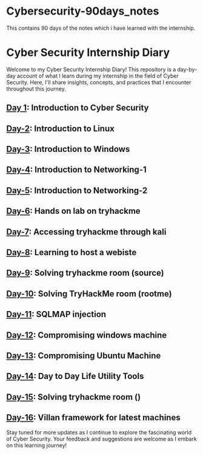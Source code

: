 # Cybersecurity-90days_notes
This contains 90 days of the notes which i have learned  with the internship. 
# Cyber Security Internship Diary

Welcome to my Cyber Security Internship Diary! This repository is a day-by-day account of what I learn during my internship in the field of Cyber Security. Here, I'll share insights, concepts, and practices that I encounter throughout this journey.

## [Day 1](https://github.com/Heartking-2324/Cybersecurity-90days_notes/tree/main/Day-01): Introduction to Cyber Security
## [Day-2](https://github.com/Heartking-2324/Cybersecurity-90days_notes/tree/main/Day-02): Introduction to Linux
## [Day-3](https://github.com/Heartking-2324/Cybersecurity-90days_notes/tree/main/Day-03): Introduction to Windows
## [Day-4](https://github.com/Heartking-2324/Cybersecurity-90days_notes/tree/main/Day-04): Introduction to Networking-1
## [Day-5](https://github.com/Heartking-2324/Cybersecurity-90days_notes/tree/main/Day-05): Introduction to Networking-2
## [Day-6](https://github.com/Heartking-2324/Cybersecurity-90days_notes/tree/main/Day-06): Hands on lab on tryhackme 
## [Day-7](https://github.com/Heartking-2324/Cybersecurity-90days_notes/tree/main/Day-07): Accessing tryhackme through kali
## [Day-8](https://github.com/Heartking-2324/Cybersecurity-90days_notes/tree/main/Day-08): Learning to host a webiste 
## [Day-9](https://github.com/Heartking-2324/Cybersecurity-90days_notes/tree/main/Day-09): Solving tryhackme room (source)
## [Day-10](https://github.com/Heartking-2324/Cybersecurity-90days_notes/tree/main/Day-10): Solving TryHackMe room (rootme)
## [Day-11](https://github.com/Heartking-2324/Cybersecurity-90days_notes/tree/main/Day-11): SQLMAP injection 
## [Day-12](https://github.com/Heartking-2324/Cybersecurity-90days_notes/tree/main/Day-12): Compromising windows machine 
## [Day-13](https://github.com/Heartking-2324/Cybersecurity-90days_notes/tree/main/Day-13): Compromising Ubuntu Machine
## [Day-14](https://github.com/Heartking-2324/Cybersecurity-90days_notes/tree/main/Day-14): Day to Day Life Utility Tools
## [Day-15](https://github.com/Heartking-2324/Cybersecurity-90days_notes/tree/main/Day-15): Solving tryhackme room ()
## [Day-16](https://github.com/Heartking-2324/Cybersecurity-90days_notes/tree/main/Day-16): Villan framework for latest machines 
Stay tuned for more updates as I continue to explore the fascinating world of Cyber Security. Your feedback and suggestions are welcome as I embark on this learning journey!
